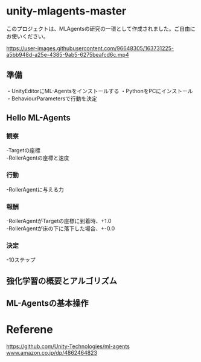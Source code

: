 # unity-mlagents-master
このプロジェクトは、MLAgentsの研究の一環として作成されました。ご自由にお使いください。 

https://user-images.githubusercontent.com/96648305/163731225-a5bb948d-a25e-4385-9ab5-6275beafcd6c.mp4

## 準備
・UnityEditorにML-Agentsをインストールする 
・PythonをPCにインストール   
・BehaviourParametersで行動を決定  

## Hello ML-Agents
### 観察
-Targetの座標  
-RollerAgentの座標と速度  
### 行動
-RollerAgentに与える力  
### 報酬
-RollerAgentがTargetの座標に到着時、+1.0  
-RollerAgentが床の下に落下した場合、+-0.0  
### 決定
-10ステップ  

## 強化学習の概要とアルゴリズム

## ML-Agentsの基本操作


# Referene
https://github.com/Unity-Technologies/ml-agents  
www.amazon.co.jp/dp/4862464823
